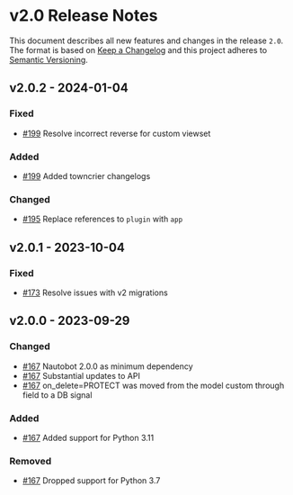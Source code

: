# v2.0 Release Notes

This document describes all new features and changes in the release `2.0`. The format is based on [Keep a Changelog](https://keepachangelog.com/en/1.0.0/) and this project adheres to [Semantic Versioning](https://semver.org/spec/v2.0.0.html).

## v2.0.2 - 2024-01-04

### Fixed

- [#199](https://github.com/nautobot/nautobot-app-firewall-models/issues/199) Resolve incorrect reverse for custom viewset

### Added

- [#199](https://github.com/nautobot/nautobot-app-firewall-models/issues/199) Added towncrier changelogs

### Changed

- [#195](https://github.com/nautobot/nautobot-app-firewall-models/pull/195) Replace references to `plugin` with `app`

## v2.0.1 - 2023-10-04

### Fixed

- [#173](https://github.com/nautobot/nautobot-app-firewall-models/issues/173) Resolve issues with v2 migrations

## v2.0.0 - 2023-09-29

### Changed

- [#167](https://github.com/nautobot/nautobot-app-firewall-models/pull/167) Nautobot 2.0.0 as minimum dependency
- [#167](https://github.com/nautobot/nautobot-app-firewall-models/pull/167) Substantial updates to API
- [#167](https://github.com/nautobot/nautobot-app-firewall-models/pull/167) on_delete=PROTECT was moved from the model custom through field to a DB signal

### Added

- [#167](https://github.com/nautobot/nautobot-app-firewall-models/pull/167) Added support for Python 3.11

### Removed

- [#167](https://github.com/nautobot/nautobot-app-firewall-models/pull/167) Dropped support for Python 3.7
